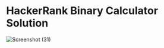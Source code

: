 # HackerRank Binary Calculator Solution

![Screenshot (31)](https://user-images.githubusercontent.com/87283264/162279291-91a2d400-7e84-4eb1-b518-e6814b1dd067.png)
